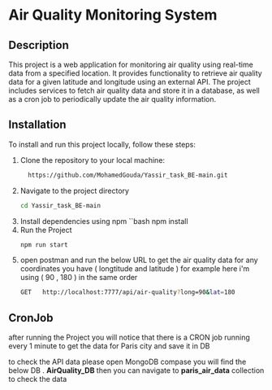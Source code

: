 # Air Quality Monitoring System

## Description

This project is a web application for monitoring air quality using real-time data from a specified location. It provides functionality to retrieve air quality data for a given latitude and longitude using an external API. The project includes services to fetch air quality data and store it in a database, as well as a cron job to periodically update the air quality information.

## Installation

To install and run this project locally, follow these steps:

1. Clone the repository to your local machine:
   ```bash
     https://github.com/MohamedGouda/Yassir_task_BE-main.git
2. Navigate to the project directory
   ```bash
   cd Yassir_task_BE-main
3. Install dependencies using npm
   ``bash
   npm install
4. Run the Project
   ```bash
   npm run start
5. open postman and run the below URL to get the air quality data for any coordinates you have ( longtitude and latitude ) for example here i'm using ( 90 , 180 ) in the same  order
   ```bash
   GET   http://localhost:7777/api/air-quality?long=90&lat=180

## CronJob 
after running the Project you will notice that there is a CRON job running every 1 minute to get the data for Paris city and save it in DB 

to check the API data please open MongoDB compase you will find the below DB
   . **AirQuality_DB**
then you can navigate to **paris_air_data** collection to check the data
 

